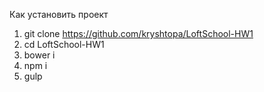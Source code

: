 Как установить проект

1. git clone https://github.com/kryshtopa/LoftSchool-HW1
2. cd LoftSchool-HW1
3. bower i
4. npm i
5. gulp
